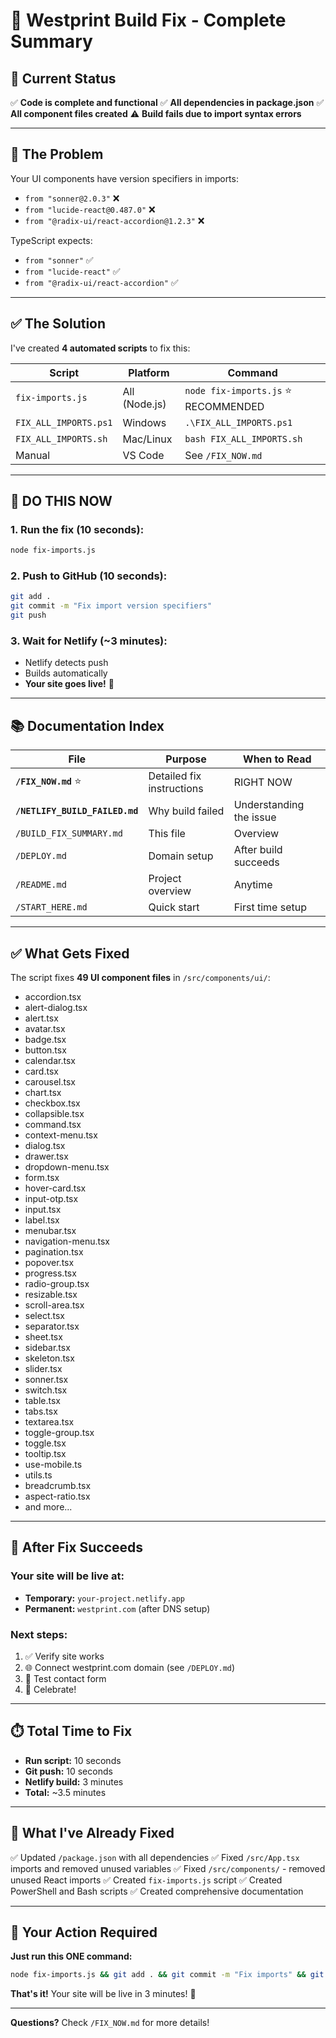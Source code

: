# 🔧 Westprint Build Fix - Complete Summary

## 🎯 Current Status

✅ **Code is complete and functional**
✅ **All dependencies in package.json**
✅ **All component files created**
⚠️ **Build fails due to import syntax errors**

---

## 🚨 The Problem

Your UI components have version specifiers in imports:
- `from "sonner@2.0.3"` ❌
- `from "lucide-react@0.487.0"` ❌
- `from "@radix-ui/react-accordion@1.2.3"` ❌

TypeScript expects:
- `from "sonner"` ✅
- `from "lucide-react"` ✅
- `from "@radix-ui/react-accordion"` ✅

---

## ✅ The Solution

I've created **4 automated scripts** to fix this:

| Script | Platform | Command |
|--------|----------|---------|
| `fix-imports.js` | All (Node.js) | `node fix-imports.js` ⭐ RECOMMENDED |
| `FIX_ALL_IMPORTS.ps1` | Windows | `.\FIX_ALL_IMPORTS.ps1` |
| `FIX_ALL_IMPORTS.sh` | Mac/Linux | `bash FIX_ALL_IMPORTS.sh` |
| Manual | VS Code | See `/FIX_NOW.md` |

---

## 🚀 DO THIS NOW

### 1. Run the fix (10 seconds):
```bash
node fix-imports.js
```

### 2. Push to GitHub (10 seconds):
```bash
git add .
git commit -m "Fix import version specifiers"
git push
```

### 3. Wait for Netlify (~3 minutes):
- Netlify detects push
- Builds automatically
- **Your site goes live!** 🎉

---

## 📚 Documentation Index

| File | Purpose | When to Read |
|------|---------|--------------|
| **`/FIX_NOW.md`** ⭐ | Detailed fix instructions | RIGHT NOW |
| **`/NETLIFY_BUILD_FAILED.md`** | Why build failed | Understanding the issue |
| `/BUILD_FIX_SUMMARY.md` | This file | Overview |
| `/DEPLOY.md` | Domain setup | After build succeeds |
| `/README.md` | Project overview | Anytime |
| `/START_HERE.md` | Quick start | First time setup |

---

## ✅ What Gets Fixed

The script fixes **49 UI component files** in `/src/components/ui/`:

- accordion.tsx
- alert-dialog.tsx
- alert.tsx
- avatar.tsx
- badge.tsx
- button.tsx
- calendar.tsx
- card.tsx
- carousel.tsx
- chart.tsx
- checkbox.tsx
- collapsible.tsx
- command.tsx
- context-menu.tsx
- dialog.tsx
- drawer.tsx
- dropdown-menu.tsx
- form.tsx
- hover-card.tsx
- input-otp.tsx
- input.tsx
- label.tsx
- menubar.tsx
- navigation-menu.tsx
- pagination.tsx
- popover.tsx
- progress.tsx
- radio-group.tsx
- resizable.tsx
- scroll-area.tsx
- select.tsx
- separator.tsx
- sheet.tsx
- sidebar.tsx
- skeleton.tsx
- slider.tsx
- sonner.tsx
- switch.tsx
- table.tsx
- tabs.tsx
- textarea.tsx
- toggle-group.tsx
- toggle.tsx
- tooltip.tsx
- use-mobile.ts
- utils.ts
- breadcrumb.tsx
- aspect-ratio.tsx
- and more...

---

## 🎉 After Fix Succeeds

### Your site will be live at:
- **Temporary:** `your-project.netlify.app`
- **Permanent:** `westprint.com` (after DNS setup)

### Next steps:
1. ✅ Verify site works
2. 🌐 Connect westprint.com domain (see `/DEPLOY.md`)
3. 📧 Test contact form
4. 🎊 Celebrate!

---

## ⏱️ Total Time to Fix

- **Run script:** 10 seconds
- **Git push:** 10 seconds
- **Netlify build:** 3 minutes
- **Total:** ~3.5 minutes

---

## 🔄 What I've Already Fixed

✅ Updated `/package.json` with all dependencies
✅ Fixed `/src/App.tsx` imports and removed unused variables
✅ Fixed `/src/components/` - removed unused React imports
✅ Created `fix-imports.js` script
✅ Created PowerShell and Bash scripts
✅ Created comprehensive documentation

---

## 🎯 Your Action Required

**Just run this ONE command:**

```bash
node fix-imports.js && git add . && git commit -m "Fix imports" && git push
```

**That's it!** Your site will be live in 3 minutes! 🚀

---

**Questions?** Check `/FIX_NOW.md` for more details!
